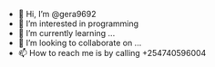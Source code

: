 - 👋 Hi, I’m @gera9692
- 👀 I’m interested in programming
- 🌱 I’m currently learning ...
- 💞️ I’m looking to collaborate on ...
- 📫 How to reach me  is by calling +254740596004

<!---
gera9692/gera9692 is a ✨ special ✨ repository because its `README.md` (this file) appears on your GitHub profile.
You can click the Preview link to take a look at your changes.
--->
